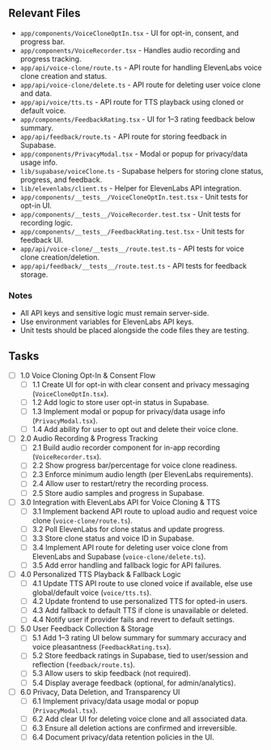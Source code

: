 ## Relevant Files

- `app/components/VoiceCloneOptIn.tsx` - UI for opt-in, consent, and progress bar.
- `app/components/VoiceRecorder.tsx` - Handles audio recording and progress tracking.
- `app/api/voice-clone/route.ts` - API route for handling ElevenLabs voice clone creation and status.
- `app/api/voice-clone/delete.ts` - API route for deleting user voice clone and data.
- `app/api/voice/tts.ts` - API route for TTS playback using cloned or default voice.
- `app/components/FeedbackRating.tsx` - UI for 1–3 rating feedback below summary.
- `app/api/feedback/route.ts` - API route for storing feedback in Supabase.
- `app/components/PrivacyModal.tsx` - Modal or popup for privacy/data usage info.
- `lib/supabase/voiceClone.ts` - Supabase helpers for storing clone status, progress, and feedback.
- `lib/elevenlabs/client.ts` - Helper for ElevenLabs API integration.
- `app/components/__tests__/VoiceCloneOptIn.test.tsx` - Unit tests for opt-in UI.
- `app/components/__tests__/VoiceRecorder.test.tsx` - Unit tests for recording logic.
- `app/components/__tests__/FeedbackRating.test.tsx` - Unit tests for feedback UI.
- `app/api/voice-clone/__tests__/route.test.ts` - API tests for voice clone creation/deletion.
- `app/api/feedback/__tests__/route.test.ts` - API tests for feedback storage.

### Notes
- All API keys and sensitive logic must remain server-side.
- Use environment variables for ElevenLabs API keys.
- Unit tests should be placed alongside the code files they are testing.

## Tasks

- [ ] 1.0 Voice Cloning Opt-In & Consent Flow
  - [ ] 1.1 Create UI for opt-in with clear consent and privacy messaging (`VoiceCloneOptIn.tsx`).
  - [ ] 1.2 Add logic to store user opt-in status in Supabase.
  - [ ] 1.3 Implement modal or popup for privacy/data usage info (`PrivacyModal.tsx`).
  - [ ] 1.4 Add ability for user to opt out and delete their voice clone.

- [ ] 2.0 Audio Recording & Progress Tracking
  - [ ] 2.1 Build audio recorder component for in-app recording (`VoiceRecorder.tsx`).
  - [ ] 2.2 Show progress bar/percentage for voice clone readiness.
  - [ ] 2.3 Enforce minimum audio length (per ElevenLabs requirements).
  - [ ] 2.4 Allow user to restart/retry the recording process.
  - [ ] 2.5 Store audio samples and progress in Supabase.

- [ ] 3.0 Integration with ElevenLabs API for Voice Cloning & TTS
  - [ ] 3.1 Implement backend API route to upload audio and request voice clone (`voice-clone/route.ts`).
  - [ ] 3.2 Poll ElevenLabs for clone status and update progress.
  - [ ] 3.3 Store clone status and voice ID in Supabase.
  - [ ] 3.4 Implement API route for deleting user voice clone from ElevenLabs and Supabase (`voice-clone/delete.ts`).
  - [ ] 3.5 Add error handling and fallback logic for API failures.

- [ ] 4.0 Personalized TTS Playback & Fallback Logic
  - [ ] 4.1 Update TTS API route to use cloned voice if available, else use global/default voice (`voice/tts.ts`).
  - [ ] 4.2 Update frontend to use personalized TTS for opted-in users.
  - [ ] 4.3 Add fallback to default TTS if clone is unavailable or deleted.
  - [ ] 4.4 Notify user if provider fails and revert to default settings.

- [ ] 5.0 User Feedback Collection & Storage
  - [ ] 5.1 Add 1–3 rating UI below summary for summary accuracy and voice pleasantness (`FeedbackRating.tsx`).
  - [ ] 5.2 Store feedback ratings in Supabase, tied to user/session and reflection (`feedback/route.ts`).
  - [ ] 5.3 Allow users to skip feedback (not required).
  - [ ] 5.4 Display average feedback (optional, for admin/analytics).

- [ ] 6.0 Privacy, Data Deletion, and Transparency UI
  - [ ] 6.1 Implement privacy/data usage modal or popup (`PrivacyModal.tsx`).
  - [ ] 6.2 Add clear UI for deleting voice clone and all associated data.
  - [ ] 6.3 Ensure all deletion actions are confirmed and irreversible.
  - [ ] 6.4 Document privacy/data retention policies in the UI. 